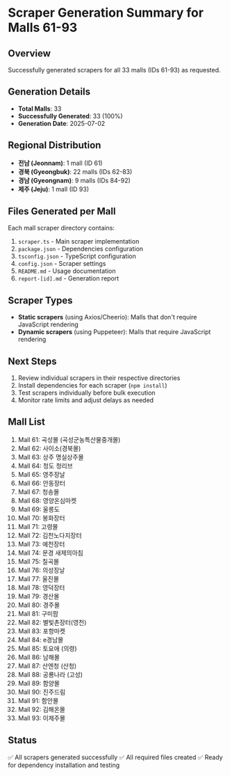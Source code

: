 # Scraper Generation Summary for Malls 61-93

## Overview
Successfully generated scrapers for all 33 malls (IDs 61-93) as requested.

## Generation Details
- **Total Malls**: 33
- **Successfully Generated**: 33 (100%)
- **Generation Date**: 2025-07-02

## Regional Distribution
- **전남 (Jeonnam)**: 1 mall (ID 61)
- **경북 (Gyeongbuk)**: 22 malls (IDs 62-83)
- **경남 (Gyeongnam)**: 9 malls (IDs 84-92)
- **제주 (Jeju)**: 1 mall (ID 93)

## Files Generated per Mall
Each mall scraper directory contains:
1. `scraper.ts` - Main scraper implementation
2. `package.json` - Dependencies configuration
3. `tsconfig.json` - TypeScript configuration
4. `config.json` - Scraper settings
5. `README.md` - Usage documentation
6. `report-[id].md` - Generation report

## Scraper Types
- **Static scrapers** (using Axios/Cheerio): Malls that don't require JavaScript rendering
- **Dynamic scrapers** (using Puppeteer): Malls that require JavaScript rendering

## Next Steps
1. Review individual scrapers in their respective directories
2. Install dependencies for each scraper (`npm install`)
3. Test scrapers individually before bulk execution
4. Monitor rate limits and adjust delays as needed

## Mall List
1. Mall 61: 곡성몰 (곡성군농특산물중개몰)
2. Mall 62: 사이소(경북몰)
3. Mall 63: 상주 명실상주몰
4. Mall 64: 청도 청리브
5. Mall 65: 영주장날
6. Mall 66: 안동장터
7. Mall 67: 청송몰
8. Mall 68: 영양온심마켓
9. Mall 69: 울릉도
10. Mall 70: 봉화장터
11. Mall 71: 고령몰
12. Mall 72: 김천노다지장터
13. Mall 73: 예천장터
14. Mall 74: 문경 새제의아침
15. Mall 75: 칠곡몰
16. Mall 76: 의성장날
17. Mall 77: 울진몰
18. Mall 78: 영덕장터
19. Mall 79: 경산몰
20. Mall 80: 경주몰
21. Mall 81: 구미팜
22. Mall 82: 별빛촌장터(영천)
23. Mall 83: 포항마켓
24. Mall 84: e경남몰
25. Mall 85: 토요애 (의령)
26. Mall 86: 남해몰
27. Mall 87: 산엔청 (산청)
28. Mall 88: 공룡나라 (고성)
29. Mall 89: 함양몰
30. Mall 90: 진주드림
31. Mall 91: 함안몰
32. Mall 92: 김해온몰
33. Mall 93: 이제주몰

## Status
✅ All scrapers generated successfully
✅ All required files created
✅ Ready for dependency installation and testing